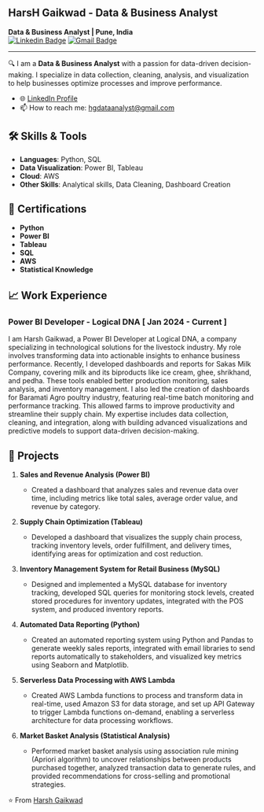 ##  HarsH Gaikwad - Data & Business Analyst

**Data & Business Analyst | Pune, India**  
[![Linkedin Badge](https://img.shields.io/badge/-Harsh%20Gaikwad-blue?style=flat-square&logo=Linkedin&logoColor=white&link=https://www.linkedin.com/in/data-analyst-hg/)](https://www.linkedin.com/in/data-analyst-hg/)
[![Gmail Badge](https://img.shields.io/badge/-hgdataanalyst@gmail.com-c14438?style=flat-square&logo=Gmail&logoColor=white&link=mailto:hgdataanalyst@gmail.com)](mailto:hgdataanalyst@gmail.com)

---

🔍 I am a **Data & Business Analyst** with a passion for data-driven decision-making. I specialize in data collection, cleaning, analysis, and visualization to help businesses optimize processes and improve performance.

- 🌐 [LinkedIn Profile](https://www.linkedin.com/in/data-analyst-hg/)
- 📫 How to reach me: hgdataanalyst@gmail.com

## 🛠 Skills & Tools

- **Languages**: Python, SQL
- **Data Visualization**: Power BI, Tableau
- **Cloud**: AWS
- **Other Skills**: Analytical skills, Data Cleaning, Dashboard Creation

## 🌟 Certifications

- **Python**
- **Power BI**
- **Tableau**
- **SQL**
- **AWS**
- **Statistical Knowledge**

## 📈 Work Experience

### Power BI Developer - Logical DNA  [ Jan 2024 - Current ]
I am Harsh Gaikwad, a Power BI Developer at Logical DNA, a company specializing in technological
solutions for the livestock industry. My role involves transforming data into actionable insights to
enhance business performance.
Recently, I developed dashboards and reports for Sakas Milk Company, covering milk and its biproducts like ice cream, ghee, shrikhand, and pedha. These tools enabled better production
monitoring, sales analysis, and inventory management.
I also led the creation of dashboards for Baramati Agro poultry industry, featuring real-time batch
monitoring and performance tracking. This allowed farms to improve productivity and streamline
their supply chain.
My expertise includes data collection, cleaning, and integration, along with building advanced
visualizations and predictive models to support data-driven decision-making.

## 🚀 Projects

1. **Sales and Revenue Analysis (Power BI)**
   - Created a dashboard that analyzes sales and revenue data over time, including metrics like total sales, average order value, and revenue by category.
  
2. **Supply Chain Optimization (Tableau)**
   - Developed a dashboard that visualizes the supply chain process, tracking inventory levels, order fulfillment, and delivery times, identifying areas for optimization and cost reduction.

3. **Inventory Management System for Retail Business (MySQL)**
   - Designed and implemented a MySQL database for inventory tracking, developed SQL queries for monitoring stock levels, created stored procedures for inventory updates, integrated with the POS system, and produced inventory reports.

4. **Automated Data Reporting (Python)**
   - Created an automated reporting system using Python and Pandas to generate weekly sales reports, integrated with email libraries to send reports automatically to stakeholders, and visualized key metrics using Seaborn and Matplotlib.

5. **Serverless Data Processing with AWS Lambda**
   - Created AWS Lambda functions to process and transform data in real-time, used Amazon S3 for data storage, and set up API Gateway to trigger Lambda functions on-demand, enabling a serverless architecture for data processing workflows.

6. **Market Basket Analysis (Statistical Analysis)**
   - Performed market basket analysis using association rule mining (Apriori algorithm) to uncover relationships between products purchased together, analyzed transaction data to generate rules, and provided recommendations for cross-selling and promotional strategies.


⭐️ From [Harsh Gaikwad](https://github.com/HarshGaikwad)
